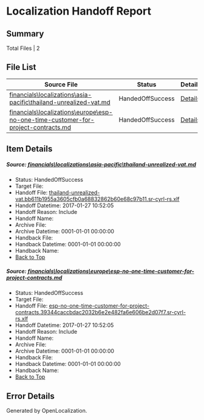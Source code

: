 # <a name='report-top'></a> Localization Handoff Report

## Summary
 Total Files | 2

## File List
 Source File | Status | Details 
 ----------- | ------ | ------- 
 [financials\localizations\asia-pacific\thailand-unrealized-vat.md](https://github.com/OpenLocalizationTestOrg/AX-Docs-Sandbox/blob/51cb5c52c2de9e6a59912975dedab05233102c7b/financials/localizations/asia-pacific/thailand-unrealized-vat.md) | HandedOffSuccess | [Details](#7bc2a2cf8c4de4c7c4c9513a2815c2b355f694172826)
 [financials\localizations\europe\esp-no-one-time-customer-for-project-contracts.md](https://github.com/OpenLocalizationTestOrg/AX-Docs-Sandbox/blob/c9535dff49b37f4c41260586e55c48e2230b766d/financials/localizations/europe/esp-no-one-time-customer-for-project-contracts.md) | HandedOffSuccess | [Details](#0e6b129fbadd13fef516256dc436f02423d6b3552855)

## Item Details
##### <a name='7bc2a2cf8c4de4c7c4c9513a2815c2b355f694172826'></a> Source: [financials\localizations\asia-pacific\thailand-unrealized-vat.md](https://github.com/OpenLocalizationTestOrg/AX-Docs-Sandbox/blob/51cb5c52c2de9e6a59912975dedab05233102c7b/financials/localizations/asia-pacific/thailand-unrealized-vat.md)
* Status: HandedOffSuccess
* Target File: 
* Handoff File: [thailand-unrealized-vat.bb611b1955a3605cfb0a68832862b60e68c97b11.sr-cyrl-rs.xlf](https://github.com/OpenLocalizationTestOrg/AX-Docs-Sandbox.handoff/blob/dd91189641bed40e7bb4911a778142b6ec4b3500/ol-handoff/OpenLocalizationTestOrg/AX-Docs-Sandbox.sr-cyrl-rs/master/basic/thailand-unrealized-vat.bb611b1955a3605cfb0a68832862b60e68c97b11.sr-cyrl-rs.xlf)
* Handoff Datetime: 2017-01-27 10:52:05
* Handoff Reason: Include
* Handoff Name: 
* Archive File: 
* Archive Datetime: 0001-01-01 00:00:00
* Handback File: 
* Handback Datetime: 0001-01-01 00:00:00
* Handback Name: 
* [Back to Top](#report-top)

##### <a name='0e6b129fbadd13fef516256dc436f02423d6b3552855'></a> Source: [financials\localizations\europe\esp-no-one-time-customer-for-project-contracts.md](https://github.com/OpenLocalizationTestOrg/AX-Docs-Sandbox/blob/c9535dff49b37f4c41260586e55c48e2230b766d/financials/localizations/europe/esp-no-one-time-customer-for-project-contracts.md)
* Status: HandedOffSuccess
* Target File: 
* Handoff File: [esp-no-one-time-customer-for-project-contracts.39344caccbdac2032b6e2e482fa6e606be2d07f7.sr-cyrl-rs.xlf](https://github.com/OpenLocalizationTestOrg/AX-Docs-Sandbox.handoff/blob/dd91189641bed40e7bb4911a778142b6ec4b3500/ol-handoff/OpenLocalizationTestOrg/AX-Docs-Sandbox.sr-cyrl-rs/master/basic/esp-no-one-time-customer-for-project-contracts.39344caccbdac2032b6e2e482fa6e606be2d07f7.sr-cyrl-rs.xlf)
* Handoff Datetime: 2017-01-27 10:52:05
* Handoff Reason: Include
* Handoff Name: 
* Archive File: 
* Archive Datetime: 0001-01-01 00:00:00
* Handback File: 
* Handback Datetime: 0001-01-01 00:00:00
* Handback Name: 
* [Back to Top](#report-top)


## Error Details

Generated by OpenLocalization.
